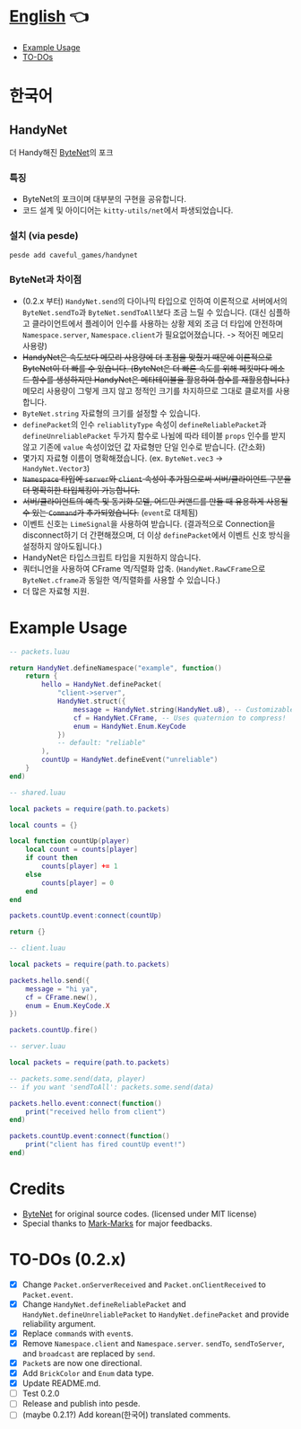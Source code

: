 # [English](https://github.com/CavefulGames/HandyNet/blob/main/README_en.md) 👈
- [Example Usage](#example-usage)
- [TO-DOs](#to-dos-02x)

# 한국어

## HandyNet
더 Handy해진 [ByteNet](https://github.com/ffrostfall/ByteNet)의 포크

### 특징
- ByteNet의 포크이며 대부분의 구현을 공유합니다.
- 코드 설계 및 아이디어는 `kitty-utils/net`에서 파생되었습니다.

### 설치 (via pesde)
```sh
pesde add caveful_games/handynet
```

### ByteNet과 차이점
- (0.2.x 부터) `HandyNet.send`의 다이나믹 타입으로 인하여 이론적으로 서버에서의 `ByteNet.sendTo`과 `ByteNet.sendToAll`보다 조금 느릴 수 있습니다. (대신 심플하고 클라이언트에서 플레이어 인수를 사용하는 상황 제외 조금 더 타입에 안전하며 `Namespace.server`, `Namespace.client`가 필요없어졌습니다. -> 적어진 메모리 사용량)
- ~~HandyNet은 속도보다 메모리 사용량에 더 초점을 맞췄기 때문에 이론적으로 ByteNet이 더 빠를 수 있습니다. (ByteNet은 더 빠른 속도를 위해 페킷마다 메소드 함수를 생성하지만 HandyNet은 메타테이블을 활용하여 함수를 재활용합니다.)~~ 메모리 사용량이 그렇게 크지 않고 정적인 크기를 차지하므로 그대로 클로저를 사용합니다.
- `ByteNet.string` 자료형의 크기를 설정할 수 있습니다.
- `definePacket`의 인수 `reliablityType` 속성이 `defineReliablePacket`과 `defineUnreliablePacket` 두가지 함수로 나뉨에 따라 테이블 `props` 인수를 받지 않고 기존에 `value` 속성이었던 값 자료형만 단일 인수로 받습니다. (간소화)
- 몇가지 자료형 이름이 명확해졌습니다. (ex. `ByteNet.vec3` -> `HandyNet.Vector3`)
- ~~`Namespace` 타입에 `server`와 `client` 속성이 추가됨으로써 서버/클라이언트 구분을 더 명확히한 타입체킹이 가능합니다.~~
- ~~서버/클라이언트의 예측 및 동기화 모델, 어드민 커맨드를 만들 때 유용하게 사용될 수 있는 `Command`가 추가되었습니다.~~ (`event`로 대체됨)
- 이벤트 신호는 `LimeSignal`을 사용하여 받습니다. (결과적으로 Connection을 disconnect하기 더 간편해졌으며, 더 이상 `definePacket`에서 이벤트 신호 방식을 설정하지 않아도됩니다.)
- HandyNet은 타입스크립트 타입을 지원하지 않습니다.
- 쿼터니언을 사용하여 CFrame 역/직렬화 압축. (`HandyNet.RawCFrame`으로 `ByteNet.cframe`과 동일한 역/직렬화를 사용할 수 있습니다.)
- 더 많은 자료형 지원.

# Example Usage
```lua
-- packets.luau

return HandyNet.defineNamespace("example", function()
	return {
		hello = HandyNet.definePacket(
			"client->server",
			HandyNet.struct({
				message = HandyNet.string(HandyNet.u8), -- Customizable string size (defaults to u16)
				cf = HandyNet.CFrame, -- Uses quaternion to compress!
				enum = HandyNet.Enum.KeyCode
			})
			-- default: "reliable"
		),
		countUp = HandyNet.defineEvent("unreliable")
  	}
end)
```

```lua
-- shared.luau

local packets = require(path.to.packets)

local counts = {}

local function countUp(player)
	local count = counts[player]
	if count then
		counts[player] += 1
	else
		counts[player] = 0
	end
end

packets.countUp.event:connect(countUp)

return {}
```

```lua
-- client.luau

local packets = require(path.to.packets)

packets.hello.send({
	message = "hi ya",
	cf = CFrame.new(),
	enum = Enum.KeyCode.X
})

packets.countUp.fire()
```

```lua
-- server.luau

local packets = require(path.to.packets)

-- packets.some.send(data, player)
-- if you want 'sendToAll': packets.some.send(data)

packets.hello.event:connect(function()
	print("received hello from client")
end)

packets.countUp.event:connect(function()
	print("client has fired countUp event!")
end)
```

# Credits
- [ByteNet](https://github.com/ffrostfall/ByteNet) for original source codes. (licensed under MIT license)
- Special thanks to [Mark-Marks](https://github.com/Mark-Marks) for major feedbacks.

# TO-DOs (0.2.x)
- [x] Change `Packet.onServerReceived` and `Packet.onClientReceived` to `Packet.event`.
- [x] Change `HandyNet.defineReliablePacket` and `HandyNet.defineUnreliablePacket` to `HandyNet.definePacket` and provide reliability argument.
- [x] Replace `command`s with `event`s.
- [x] Remove `Namespace.client` and `Namespace.server`. `sendTo`, `sendToServer`, and `broadcast` are replaced by `send`.
- [x] `Packet`s are now one directional.
- [x] Add `BrickColor` and `Enum` data type.
- [x] Update README.md.
- [ ] Test 0.2.0
- [ ] Release and publish into pesde.
- [ ] (maybe 0.2.1?) Add korean(한국어) translated comments.
